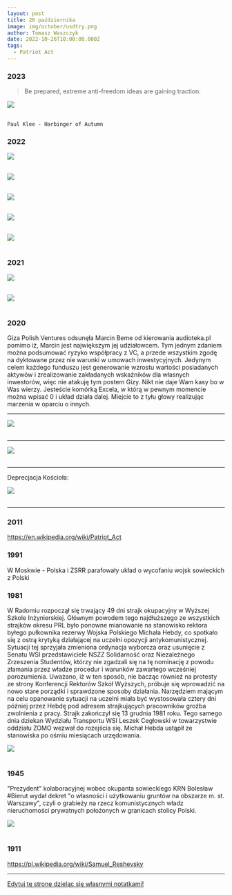 ```yaml
---
layout: post
title: 26 października
image: img/october/usdtry.png
author: Tomasz Waszczyk
date: 2022-10-26T10:00:00.000Z
tags:
  - Patriot Act
---
```


### 2023

> Be prepared, extreme anti-freedom ideas are gaining traction.

<img src="./img/october/paul_klee_harbinger_autumn.jpg"><br><br>

`Paul Klee - Harbinger of Autumn`

<!-- **Fear is the barrier to truth.**

"The real barriers to the truth in this scenario are not facts, they are not intellectual barriers, they are psychological barriers and the first psychological barrier, I want to talk about is the one of fear.

He goes on to discuss Hancock's plan to frighten the pants off the public!" as evidenced in the Whatsapp messages.

"Why is that important?

First and foremost, when you are in a state of fear, it inhibits your ability to engage in critical thinking and that is still a problem now. Many people are suffering from a form of PTSD from what happened from the beginning of the pandemic. We didn't know what we were dealing with, let's be fair!" -->

<!-- Is fair is foul and foul is fair?

Dr. Aseem Malhotra, cardiologist who flipped his position on the vaxxine discussing the weaponization of fear. -->

<!-- https://bezstronnie.pl/spotkania/ -->

### 2022

<img src="./img/october/gwiazdy.jpeg"><br><br>

<img src="./img/october/housingmarket.png"><br><br>

<img src="./img/october/jodek.jpg"><br><br>

<img src="./img/october/szczepieniaobowiazkowe.jpeg"><br><br>

<img src="./img/october/szczepionki.jpeg"><br><br>

### 2021

<img src="./img/october/polexit.jpeg"><br><br>

<img src="./img/october/silnapolska.jpeg"><br><br>

### 2020

Giza Polish Ventures odsunęła Marcin Beme od kierowania audioteka.pl pomimo iż, Marcin jest największym jej udziałowcem.
Tym jednym zdaniem można podsumować ryzyko współpracy z VC, a przede wszystkim zgodę na dyktowane przez nie warunki w umowach inwestycyjnych.
Jedynym celem każdego funduszu jest generowanie wzrostu wartości posiadanych aktywów i zrealizowanie zakładanych wskaźników dla własnych inwestorów, więc nie atakuję tym postem Gizy. Nikt nie daje Wam kasy bo w Was wierzy. Jesteście komórką Excela,  w którą w pewnym momencie można wpisać 0 i układ działa dalej. Miejcie to z tyłu głowy realizując marzenia w oparciu o innych.

---

<img src="./img/october/zandarmeriapolska.jpg"><br><br>

---

<img src="./img/october/usdtry.png"><br><br>

---

Deprecjacja Kościoła:

<img src="./img/october/kobietywalcza.jpeg"><br><br>

---

### 2011

https://en.wikipedia.org/wiki/Patriot_Act

### 1991

W Moskwie - Polska i ZSRR parafowały układ o wycofaniu wojsk sowieckich z Polski

### 1981

W Radomiu rozpoczął się trwający 49 dni strajk okupacyjny w Wyższej Szkole Inżynierskiej. Głównym powodem tego najdłuższego ze wszystkich strajków okresu PRL było ponowne  mianowanie na stanowisko rektora byłego pułkownika rezerwy Wojska Polskiego Michała Hebdy, co spotkało się z ostrą krytyką działającej na uczelni  opozycji antykomunistycznej. Sytuacji tej sprzyjała zmieniona ordynacja wyborcza oraz usunięcie z Senatu WSI  przedstawiciele NSZZ Solidarność oraz Niezależnego Zrzeszenia Studentów, którzy nie zgadzali się  na tę nominację z powodu złamania przez  władze  procedur i warunków zawartego wcześniej porozumienia.  Uważano, iż w ten sposób, nie bacząc również na protesty ze strony Konferencji Rektorów Szkół Wyższych, próbuje się wprowadzić na nowo stare porządki i sprawdzone sposoby działania. Narzędziem mającym na celu opanowanie sytuacji na uczelni miała być wystosowała cztery dni później przez Hebdę pod adresem strajkujących pracowników groźba zwolnienia z pracy. Strajk zakończył się 13 grudnia 1981 roku. Tego samego dnia dziekan Wydziału Transportu WSI Leszek Cegłowski w towarzystwie oddziału ZOMO wezwał do rozejścia się. Michał Hebda ustąpił ze stanowiska po ośmiu miesiącach urzędowania.

<img src="./img/october/strajk.jpg"><br><br>

### 1945

"Prezydent" kolaboracyjnej wobec okupanta sowieckiego KRN Bolesław #Bierut wydał dekret "o własności i użytkowaniu gruntów na obszarze m. st. Warszawy", czyli o grabieży na rzecz komunistycznych władz nieruchomości prywatnych położonych w granicach stolicy Polski.

<img src="./img/october/bierut.jpeg"><br><br>

### 1911

https://pl.wikipedia.org/wiki/Samuel_Reshevsky

---

<a href="https://github.com/TomaszWaszczyk/historia.waszczyk.com/edit/master/src/content/october-26.md" target="_blank">Edytuj tę stronę dzieląc się własnymi notatkami!</a>

